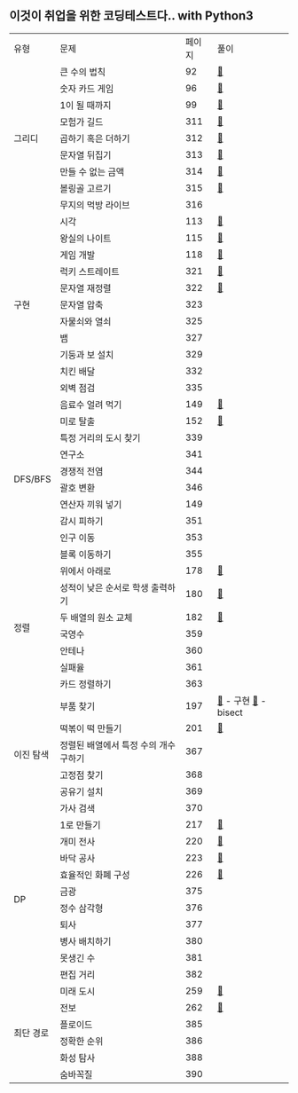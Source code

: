 ## 이것이 취업을 위한 코딩테스트다.. with Python3
<div align="center">
    <table>
        <tr>
            <td>유형</td>
            <td>문제</td>
            <td>페이지</td>
            <td>풀이</td>
        </tr>
        <tr>
            <td rowspan="9">그리디</td>
            <td>큰 수의 법칙</td>
            <td>92</td>
            <td><a href="https://github.com/sieukim/algorithms-python/blob/master/[1] Greedy/ex01.py">🔗</a></td>
        </tr>
        <tr>
            <td>숫자 카드 게임</td>
            <td>96</td>
            <td><a href="https://github.com/sieukim/algorithms-python/blob/master/[1] Greedy/ex02.py">🔗</a></td>
        </tr>
        <tr>
            <td>1이 될 때까지</td>
            <td>99</td>
            <td><a href="https://github.com/sieukim/algorithms-python/blob/master/[1] Greedy/ex03.py">🔗</a></td>
        </tr>
        <tr>
            <td>모험가 길드</td>
            <td>311</td>
            <td><a href="https://github.com/sieukim/algorithms-python/blob/master/[1] Greedy/ex04.py">🔗</a></td>
        </tr>
        <tr>
            <td>곱하기 혹은 더하기</td>
            <td>312</td>
            <td><a href="https://github.com/sieukim/algorithms-python/blob/master/[1] Greedy/ex05.py">🔗</a></td>
        </tr>
        <tr>
            <td>문자열 뒤집기</td>
            <td>313</td>
            <td><a href="https://github.com/sieukim/algorithms-python/blob/master/[1] Greedy/ex06.py">🔗</a></td>
        </tr>
        <tr>
            <td>만들 수 없는 금액</td>
            <td>314</td>
            <td><a href="https://github.com/sieukim/algorithms-python/blob/master/[1] Greedy/ex07.py">🔗</a></td>
        </tr>
        <tr>
            <td>볼링골 고르기</td>
            <td>315</td>
            <td><a href="https://github.com/sieukim/algorithms-python/blob/master/[1] Greedy/ex08.py">🔗</a></td>
        </tr>
        <tr>
            <td>무지의 먹방 라이브</td>
            <td>316</td>
            <td></td>
        </tr>
        <tr>
            <td rowspan="11">구현</td>
            <td>시각</td>
            <td>113</td>
            <td><a href="https://github.com/sieukim/algorithms-python/blob/master/[2] Implement/ex01.py">🔗</a></td>
        </tr>
        <tr>
            <td>왕실의 나이트</td>
            <td>115</td>
            <td><a href="https://github.com/sieukim/algorithms-python/blob/master/[2] Implement/ex02.py">🔗</a></td>
        </tr>
        <tr>
            <td>게임 개발</td>
            <td>118</td>
            <td><a href="https://github.com/sieukim/algorithms-python/blob/master/[2] Implement/ex03.py">🔗</a></td>
        </tr>
        <tr>
            <td>럭키 스트레이트</td>
            <td>321</td>
            <td><a href="https://github.com/sieukim/algorithms-python/blob/master/[2] Implement/ex04.py">🔗</a></td>
        </tr>
        <tr>
            <td>문자열 재정렬</td>
            <td>322</td>
            <td><a href="https://github.com/sieukim/algorithms-python/blob/master/[2] Implement/ex05.py">🔗</a></td>
        </tr>
        <tr>
            <td>문자열 압축</td>
            <td>323</td>
            <td></td>
        </tr>
        <tr>
            <td>자물쇠와 열쇠</td>
            <td>325</td>
            <td></td>
        </tr>
        <tr>
            <td>뱀</td>
            <td>327</td>
            <td></td>
        </tr>
        <tr>
            <td>기둥과 보 설치</td>
            <td>329</td>
            <td></td>
        </tr>
        <tr>
            <td>치킨 배달</td>
            <td>332</td>
            <td></td>
        </tr>
       <tr>
            <td>외벽 점검</td>
            <td>335</td>
            <td></td>
        </tr>
        <tr>
            <td rowspan="10">DFS/BFS</td>
            <td>음료수 얼려 먹기</td>
            <td>149</td>
            <td><a href="https://github.com/sieukim/algorithms-python/blob/master/[3] DFS&BFS/ex01.py">🔗</a></td>
        </tr>
        <tr>
            <td>미로 탈출</td>
            <td>152</td>
            <td><a href="https://github.com/sieukim/algorithms-python/blob/master/[3] DFS&BFS/ex02.py">🔗</a></td>
        </tr>
        <tr>
            <td>특정 거리의 도시 찾기</td>
            <td>339</td>
            <td></td>
        </tr>
        <tr>
            <td>연구소</td>
            <td>341</td>
            <td></td>
        </tr>
        <tr>
            <td>경쟁적 전염</td>
            <td>344</td>
            <td></td>
        </tr>
        <tr>
            <td>괄호 변환</td>
            <td>346</td>
            <td></td>
        </tr>
        <tr>
            <td>연산자 끼워 넣기</td>
            <td>149</td>
            <td></td>
        </tr>
        <tr>
            <td>감시 피하기</td>
            <td>351</td>
            <td></td>
        </tr>
        <tr>
            <td>인구 이동</td>
            <td>353</td>
            <td></td>
        </tr>
        <tr>
            <td>블록 이동하기</td>
            <td>355</td>
            <td></td>
        </tr>
        <tr>
            <td rowspan="7">정렬</td>
            <td>위에서 아래로</td>
            <td>178</td>
            <td><a href="https://github.com/sieukim/algorithms-python/blob/master/[4] Sort/ex01.py">🔗</a></td>
        </tr>
        <tr>
            <td>성적이 낮은 순서로 학생 출력하기</td>
            <td>180</td>
            <td><a href="https://github.com/sieukim/algorithms-python/blob/master/[4] Sort/ex02.py">🔗</a></td>
        </tr>
        <tr>
            <td>두 배열의 원소 교체</td>
            <td>182</td>
            <td><a href="https://github.com/sieukim/algorithms-python/blob/master/[4] Sort/ex03.py">🔗</a></td>
        </tr>
        <tr>
            <td>국영수</td>
            <td>359</td>
            <td></td>
        </tr>
        <tr>
            <td>안테나</td>
            <td>360</td>
            <td></td>
        </tr>
        <tr>
            <td>실패율</td>
            <td>361</td>
            <td></td>
        </tr>
        <tr>
            <td>카드 정렬하기</td>
            <td>363</td>
            <td></td>
        </tr>
        <tr>
            <td rowspan="6">이진 탐색</td>
            <td>부품 찾기</td>
            <td>197</td>
            <td>
                <a href="https://github.com/sieukim/algorithms-python/blob/master/[5] Binary Search/ex01.py">🔗</a> - 구현
                <a href="https://github.com/sieukim/algorithms-python/blob/master/[5] Binary Search/ex01-bisect.py">🔗</a> - bisect
            </td>
        </tr>
        <tr>
            <td>떡볶이 떡 만들기</td>
            <td>201</td>
            <td><a href="https://github.com/sieukim/algorithms-python/blob/master/[5] Binary Search/ex02.py">🔗</a></td>
        </tr>
        <tr>
            <td>정렬된 배열에서 특정 수의 개수 구하기</td>
            <td>367</td>
            <td></td>
        </tr>
        <tr>
            <td>고정점 찾기</td>
            <td>368</td>
            <td></td>
        </tr>
        <tr>
            <td>공유기 설치</td>
            <td>369</td>
            <td></td>
        </tr>
        <tr>
            <td>가사 검색</td>
            <td>370</td>
            <td></td>
        </tr>
        <tr>
            <td rowspan="10">DP</td>
            <td>1로 만들기</td>
            <td>217</td>
            <td><a href="https://github.com/sieukim/algorithms-python/blob/master/[6] Dynamic Programming/ex01.py">🔗</a></td>
        </tr>
        <tr>
            <td>개미 전사</td>
            <td>220</td>
            <td><a href="https://github.com/sieukim/algorithms-python/blob/master/[6] Dynamic Programming/ex02.py">🔗</a></td>
        </tr>
        <tr>
            <td>바닥 공사</td>
            <td>223</td>
            <td><a href="https://github.com/sieukim/algorithms-python/blob/master/[6] Dynamic Programming/ex03.py">🔗</a></td>
        </tr>
        <tr>
            <td>효율적인 화폐 구성</td>
            <td>226</td>
            <td><a href="https://github.com/sieukim/algorithms-python/blob/master/[6] Dynamic Programming/ex04.py">🔗</a></td>
        </tr>
        <tr>
            <td>금광</td>
            <td>375</td>
            <td></td>
        </tr>
        <tr>
            <td>정수 삼각형</td>
            <td>376</td>
            <td></td>
        </tr>
        <tr>
            <td>퇴사</td>
            <td>377</td>
            <td></td>
        </tr>
        <tr>
            <td>병사 배치하기</td>
            <td>380</td>
            <td></td>
        </tr>
        <tr>
            <td>못생긴 수</td>
            <td>381</td>
            <td></td>
        </tr>
        <tr>
            <td>편집 거리</td>
            <td>382</td>
            <td></td>
        </tr>
        <td rowspan="6">최단 경로</td>
            <td>미래 도시</td>
            <td>259</td>
            <td><a href="https://github.com/sieukim/algorithms-python/blob/master/[7] Shortest Path/ex01.py">🔗</a></td>
        </tr>
        <tr>
            <td>전보</td>
            <td>262</td>
            <td><a href="https://github.com/sieukim/algorithms-python/blob/master/[7] Shortest Path/ex02.py">🔗</a></td>
        </tr>
        <tr>
            <td>플로이드</td>
            <td>385</td>
            <td></td>
        </tr>
        <tr>
            <td>정확한 순위</td>
            <td>386</td>
            <td></td>
        </tr>
        <tr>
            <td>화성 탐사</td>
            <td>388</td>
            <td></td>
        </tr>
        <tr>
            <td>숨바꼭질</td>
            <td>390</td>
            <td></td>
        </tr>
    </table>
</div>
